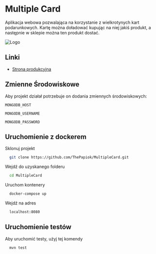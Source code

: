 
# Multiple Card

Aplikacja webowa pozwalająca na korzystanie z wielkrotynych kart podarunkowych. Kartę można doładować kupując na niej jakiś produkt, a następnie w sklepie można ten produkt dostać.


![Logo](https://i.imgur.com/C5RsVmp.png)

## Linki

- [Strona produkcyjna](https://multiplecard-neq8.onrender.com/)


## Zmienne Środowiskowe

Aby projekt działał potrzebuje on dodania zmiennych środowiskowych:

`MONGODB_HOST`

`MONGODB_USERNAME`

`MONGODB_PASSWORD`


## Uruchomienie z dockerem

Sklonuj projekt

```bash
  git clone https://github.com/ThePapiok/MultipleCard.git
```

Wejdź do uzyskanego folderu

```bash
  cd MultipleCard
```

Uruchom kontenery

```bash
  docker-compose up
```

Wejdź na adres

```bash
  localhost:8080
```


## Uruchomienie testów

Aby uruchomić testy, użyj tej komendy

```bash
  mvn test
```


 

